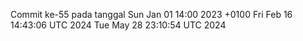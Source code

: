Commit ke-55 pada tanggal Sun Jan 01 14:00 2023 +0100
Fri Feb 16 14:43:06 UTC 2024
Tue May 28 23:10:54 UTC 2024

